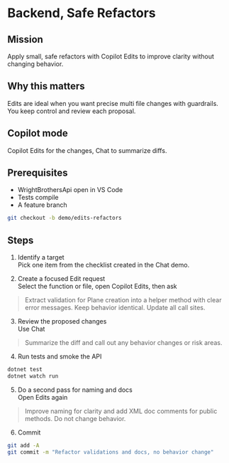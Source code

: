 # Backend, Safe Refactors

## Mission
Apply small, safe refactors with Copilot Edits to improve clarity without changing behavior.

## Why this matters
Edits are ideal when you want precise multi file changes with guardrails. You keep control and review each proposal.

## Copilot mode
Copilot Edits for the changes, Chat to summarize diffs.

## Prerequisites
- WrightBrothersApi open in VS Code
- Tests compile
- A feature branch
```bash
git checkout -b demo/edits-refactors
```

## Steps
1) Identify a target  
Pick one item from the checklist created in the Chat demo.

2) Create a focused Edit request  
Select the function or file, open Copilot Edits, then ask  
> Extract validation for Plane creation into a helper method with clear error messages. Keep behavior identical. Update all call sites.

3) Review the proposed changes  
Use Chat  
> Summarize the diff and call out any behavior changes or risk areas.

4) Run tests and smoke the API  
```bash
dotnet test
dotnet watch run
```

5) Do a second pass for naming and docs  
Open Edits again  
> Improve naming for clarity and add XML doc comments for public methods. Do not change behavior.

6) Commit  
```bash
git add -A
git commit -m "Refactor validations and docs, no behavior change"
```
